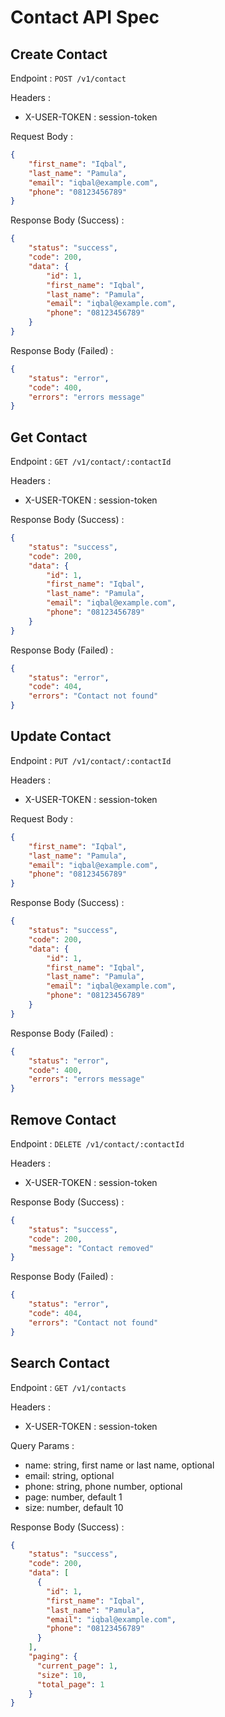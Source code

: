 # Contact API Spec

## Create Contact

Endpoint : `POST /v1/contact`

Headers :
- X-USER-TOKEN : session-token

Request Body :
```json
{
    "first_name": "Iqbal",
    "last_name": "Pamula",
    "email": "iqbal@example.com",
    "phone": "08123456789"
}
```

Response Body (Success) :
```json
{
    "status": "success",
    "code": 200,
    "data": {
        "id": 1,
        "first_name": "Iqbal",
        "last_name": "Pamula",
        "email": "iqbal@example.com",
        "phone": "08123456789"
    }
}
```

Response Body (Failed) :
```json
{
    "status": "error",
    "code": 400,
    "errors": "errors message"
}
```

## Get Contact

Endpoint : `GET /v1/contact/:contactId`

Headers :
- X-USER-TOKEN : session-token

Response Body (Success) :
```json
{
    "status": "success",
    "code": 200,
    "data": {
        "id": 1,
        "first_name": "Iqbal",
        "last_name": "Pamula",
        "email": "iqbal@example.com",
        "phone": "08123456789"
    }
}
```

Response Body (Failed) :
```json
{
    "status": "error",
    "code": 404,
    "errors": "Contact not found"
}
```

## Update Contact

Endpoint : `PUT /v1/contact/:contactId`

Headers :
- X-USER-TOKEN : session-token

Request Body :
```json
{
    "first_name": "Iqbal",
    "last_name": "Pamula",
    "email": "iqbal@example.com",
    "phone": "08123456789"
}
```

Response Body (Success) :
```json
{
    "status": "success",
    "code": 200,
    "data": {
        "id": 1,
        "first_name": "Iqbal",
        "last_name": "Pamula",
        "email": "iqbal@example.com",
        "phone": "08123456789"
    }
}
```

Response Body (Failed) :
```json
{
    "status": "error",
    "code": 400,
    "errors": "errors message"
}
```

## Remove Contact

Endpoint : `DELETE /v1/contact/:contactId`

Headers :
- X-USER-TOKEN : session-token

Response Body (Success) :
```json
{
    "status": "success",
    "code": 200,
    "message": "Contact removed"
}
```

Response Body (Failed) :
```json
{
    "status": "error",
    "code": 404,
    "errors": "Contact not found"
}
```

## Search Contact

Endpoint : `GET /v1/contacts`

Headers :
- X-USER-TOKEN : session-token

Query Params :
- name: string, first name or last name, optional
- email: string, optional
- phone: string, phone number, optional
- page: number, default 1
- size: number, default 10

Response Body (Success) :
```json
{
    "status": "success",
    "code": 200,
    "data": [
      {
        "id": 1,
        "first_name": "Iqbal",
        "last_name": "Pamula",
        "email": "iqbal@example.com",
        "phone": "08123456789"
      }
    ],
    "paging": {
      "current_page": 1,
      "size": 10,
      "total_page": 1
    }
}
```
